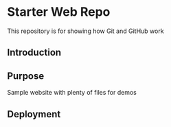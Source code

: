 # Starter Web Repo

This repository is for showing how Git and GitHub work

## Introduction


## Purpose

Sample website with plenty of files for demos

## Deployment


